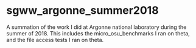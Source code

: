 # sgww_argonne_summer2018
A summation of the work I did at Argonne national laboratory during the summer of 2018. This includes the micro_osu_benchmarks I ran on theta, and the file access tests I ran on theta.

